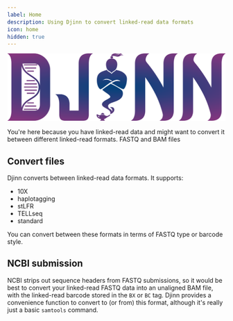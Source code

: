 ```yaml
---
label: Home
description: Using Djinn to convert linked-read data formats
icon: home
hidden: true
---
```


<img src="static/djinn.png" width="600">

You're here because you have linked-read data and might want to convert it between different linked-read formats. FASTQ and BAM files

## Convert files
Djinn converts between linked-read data formats. It supports:
- 10X
- haplotagging
- stLFR
- TELLseq
- standard

You can convert between these formats in terms of FASTQ type or barcode style.

## NCBI submission
NCBI strips out sequence headers from FASTQ submissions, so it would be best to convert your linked-read
FASTQ data into an unaligned BAM file, with the linked-read barcode stored in the `BX` or `BC` tag.
Djinn provides a convenience function to convert to (or from) this format, although it's really just
a basic `samtools` command.

